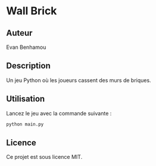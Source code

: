 # Wall Brick

## Auteur
Evan Benhamou

## Description
Un jeu Python où les joueurs cassent des murs de briques.

## Utilisation
Lancez le jeu avec la commande suivante :
```bash
python main.py
```

## Licence
Ce projet est sous licence MIT.